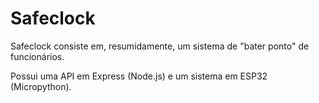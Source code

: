 # Safeclock

Safeclock consiste em, resumidamente, um sistema de "bater ponto" de funcionários.

Possui uma API em Express (Node.js) e um sistema em ESP32 (Micropython).